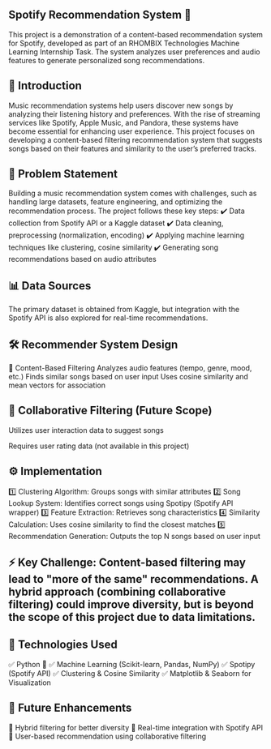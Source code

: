 ## Spotify Recommendation System 🎵
This project is a demonstration of a content-based recommendation system for Spotify, developed as part of an RHOMBIX Technologies Machine Learning Internship Task. The system analyzes user preferences and audio features to generate personalized song recommendations.
## 🎯 Introduction
Music recommendation systems help users discover new songs by analyzing their listening history and preferences. With the rise of streaming services like Spotify, Apple Music, and Pandora, these systems have become essential for enhancing user experience.
This project focuses on developing a content-based filtering recommendation system that suggests songs based on their features and similarity to the user’s preferred tracks.

## 🚀 Problem Statement
Building a music recommendation system comes with challenges, such as handling large datasets, feature engineering, and optimizing the recommendation process. The project follows these key steps:
✔️ Data collection from Spotify API or a Kaggle dataset
✔️ Data cleaning, preprocessing (normalization, encoding)
✔️ Applying machine learning techniques like clustering, cosine similarity
✔️ Generating song recommendations based on audio attributes

## 📊 Data Sources
The primary dataset is obtained from Kaggle, but integration with the Spotify API is also explored for real-time recommendations.

## 🛠️ Recommender System Design
🔹 Content-Based Filtering
Analyzes audio features (tempo, genre, mood, etc.)
Finds similar songs based on user input
Uses cosine similarity and mean vectors for association

## 🔹 Collaborative Filtering (Future Scope)
Utilizes user interaction data to suggest songs

Requires user rating data (not available in this project)

## ⚙️ Implementation
1️⃣ Clustering Algorithm: Groups songs with similar attributes
2️⃣ Song Lookup System: Identifies correct songs using Spotipy (Spotify API wrapper)
3️⃣ Feature Extraction: Retrieves song characteristics
4️⃣ Similarity Calculation: Uses cosine similarity to find the closest matches
5️⃣ Recommendation Generation: Outputs the top N songs based on user input

## ⚡ Key Challenge: Content-based filtering may lead to "more of the same" recommendations. A hybrid approach (combining collaborative filtering) could improve diversity, but is beyond the scope of this project due to data limitations.

## 📌 Technologies Used
✅ Python 🐍
✅ Machine Learning (Scikit-learn, Pandas, NumPy)
✅ Spotipy (Spotify API)
✅ Clustering & Cosine Similarity
✅ Matplotlib & Seaborn for Visualization

## 🎯 Future Enhancements
🔹 Hybrid filtering for better diversity
🔹 Real-time integration with Spotify API
🔹 User-based recommendation using collaborative filtering








